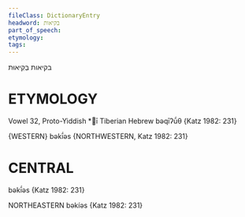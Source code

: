 ```yaml
---
fileClass: DictionaryEntry
headword: בקיאות
part_of_speech: 
etymology: 
tags: 
---
```

בקיאות
בְּקִיאוּת

ETYMOLOGY
===========
Vowel 32, Proto-Yiddish *ī
Tiberian Hebrew bəqīʔū́θ
{Katz 1982: 231}

{WESTERN}
bəkī́əs {NORTHWESTERN, Katz 1982: 231}

CENTRAL
========

bəkī́əs {Katz 1982: 231}

NORTHEASTERN
bəkíəs {Katz 1982: 231}